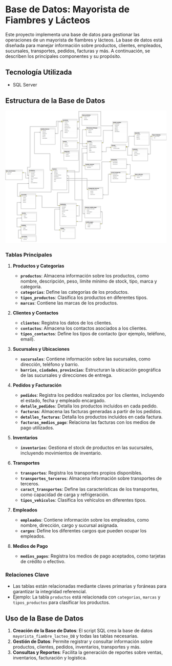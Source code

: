 # Base de Datos: Mayorista de Fiambres y Lácteos

Este proyecto implementa una base de datos para gestionar las operaciones de un mayorista de fiambres y lácteos. La base de datos está diseñada para manejar información sobre productos, clientes, empleados, sucursales, transportes, pedidos, facturas y más. A continuación, se describen los principales componentes y su propósito.

## Tecnología Utilizada
- SQL Server

## Estructura de la Base de Datos

![Diagrama de la Base de Datos](/database/Diagrama_mayorista_fiambre.png)

### Tablas Principales

1. **Productos y Categorías**
   - **`productos`**: Almacena información sobre los productos, como nombre, descripción, peso, límite mínimo de stock, tipo, marca y categoría.
   - **`categorias`**: Define las categorías de los productos.
   - **`tipos_productos`**: Clasifica los productos en diferentes tipos.
   - **`marcas`**: Contiene las marcas de los productos.

2. **Clientes y Contactos**
   - **`clientes`**: Registra los datos de los clientes.
   - **`contactos`**: Almacena los contactos asociados a los clientes.
   - **`tipos_contactos`**: Define los tipos de contacto (por ejemplo, teléfono, email).

3. **Sucursales y Ubicaciones**
   - **`sucursales`**: Contiene información sobre las sucursales, como dirección, teléfono y barrio.
   - **`barrios`**, **`ciudades`**, **`provincias`**: Estructuran la ubicación geográfica de las sucursales y direcciones de entrega.

4. **Pedidos y Facturación**
   - **`pedidos`**: Registra los pedidos realizados por los clientes, incluyendo el estado, fecha y empleado encargado.
   - **`detalle_pedidos`**: Detalla los productos incluidos en cada pedido.
   - **`facturas`**: Almacena las facturas generadas a partir de los pedidos.
   - **`detalles_facturas`**: Detalla los productos incluidos en cada factura.
   - **`facturas_medios_pago`**: Relaciona las facturas con los medios de pago utilizados.

5. **Inventarios**
   - **`inventarios`**: Gestiona el stock de productos en las sucursales, incluyendo movimientos de inventario.

6. **Transportes**
   - **`transportes`**: Registra los transportes propios disponibles.
   - **`transportes_terceros`**: Almacena información sobre transportes de terceros.
   - **`caract_transportes`**: Define las características de los transportes, como capacidad de carga y refrigeración.
   - **`tipos_vehiculos`**: Clasifica los vehículos en diferentes tipos.

7. **Empleados**
   - **`empleados`**: Contiene información sobre los empleados, como nombre, dirección, cargo y sucursal asignada.
   - **`cargos`**: Define los diferentes cargos que pueden ocupar los empleados.

8. **Medios de Pago**
   - **`medios_pagos`**: Registra los medios de pago aceptados, como tarjetas de crédito o efectivo.

### Relaciones Clave
- Las tablas están relacionadas mediante claves primarias y foráneas para garantizar la integridad referencial.
- Ejemplo: La tabla `productos` está relacionada con `categorias`, `marcas` y `tipos_productos` para clasificar los productos.

## Uso de la Base de Datos
1. **Creación de la Base de Datos**: El script SQL crea la base de datos `mayorista_fiambre_lacteo_DB` y todas las tablas necesarias.
2. **Gestión de Datos**: Permite registrar y consultar información sobre productos, clientes, pedidos, inventarios, transportes y más.
3. **Consultas y Reportes**: Facilita la generación de reportes sobre ventas, inventarios, facturación y logística.
